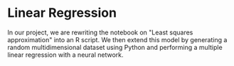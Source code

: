 # Linear Regression

In our project, we are rewriting the notebook on "Least squares approximation" into an R script. We then extend this model by generating a random multidimensional dataset using Python and performing a multiple linear regression with a neural network.